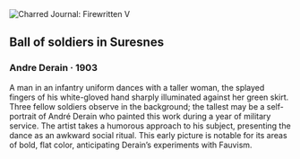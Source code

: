 <div class="artwork-of-the-day">
  <div class="container">
    <div class="img-wrapper">
      <img
        src="https://uploads8.wikiart.org/images/andre-derain/ball-of-soldiers-in-suresnes-1903.jpg!Large.jpg"
        alt="Charred Journal: Firewritten V" />
    </div>
    <div class="artwork-detail">
      <div class="artwork-origin"> 
        <h2 class="artwork-name">Ball of soldiers in Suresnes</h2>
        <h3 class="artist">
          Andre Derain
                    ·  1903
        </h3>
      </div>
      <p class="description">
        <span class="artwork-description-text ng-binding" ng-bind-html="viewModel.ArtworkOfTheDay.Description | unsafe">A man in an infantry uniform dances with a taller woman, the splayed fingers of his white-gloved hand sharply illuminated against her green skirt. Three fellow soldiers observe in the background; the tallest may be a self-portrait of André Derain who painted this work during a year of military service. The artist takes a humorous approach to his subject, presenting the dance as an awkward social ritual. This early picture is notable for its areas of bold, flat color, anticipating Derain’s experiments with Fauvism.</span>
                        <div class="text-shadow-container" ng-show="showShadow" style=""></div>
      </p>
    </div>
  </div>

</div>
